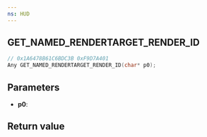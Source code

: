 ```yaml
---
ns: HUD
---
```

## GET_NAMED_RENDERTARGET_RENDER_ID

```c
// 0x1A6478B61C6BDC3B 0xF9D7A401
Any GET_NAMED_RENDERTARGET_RENDER_ID(char* p0);
```


## Parameters
* **p0**: 

## Return value
